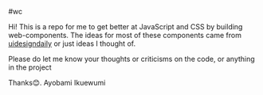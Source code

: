 #wc

Hi! This is a repo for me to get better at JavaScript and CSS by building web-components.
The ideas for most of these components came from [uidesigndaily](uidesigndaily.com) or just ideas I thought of.

Please do let me know your thoughts or criticisms on the code, or anything in the project

Thanks😊.
Ayobami Ikuewumi
